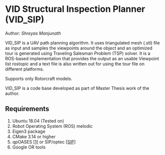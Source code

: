 VID Structural Inspection Planner (VID_SIP)
============================================
Author: *Shreyas Manjunath*

VID_SIP is a UAV path planning algorithm. It uses triangulated mesh (.stl) file as input and samples the viewpoints around the object and an optimized tour is generated using Traveling Salesman Problem (TSP) solver. It is a ROS-based implementation that provides the output as an usable Viewpoint list rostopic and a text file is also written out for using the tour file on different platforms.

Supports only Rotorcraft models.

VID_SIP is a code base developed as part of Master Thesis work of the author. 

Requirements
-------------
1. Ubuntu 18.04 (Tested on)
2. Robot Operating System (ROS) melodic 
3. Eigen3 package
4. CMake 3.14 or higher 
5. qpOASES [[1]](https://github.com/coin-or/qpOASES) or SIP/optec [[SIP]](https://github.com/ethz-asl/StructuralInspectionPlanner) 
6. Google OR tools

